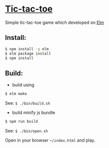 # [Tic-tac-toe](http://a-gambit.github.io/elm-tic-tac-toe/)
Simple tic-tac-toe game which developed on [Elm](http://elm-lang.org/)

## Install: 

``` bash
$ npm install -g elm
$ elm package install
$ npm install
```

## Build:

* build using 
``` bash
$ elm make
```
See: `$ ./bin/build.sh`


* build minify js bundle
``` bash
$ npm run build
```
See: `$ ./bin/open.sh`

Open in your browser `~/index.html` and play.
